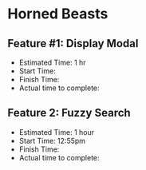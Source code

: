 # Horned Beasts

## Feature #1: Display Modal

- Estimated Time: 1 hr
- Start Time:
- Finish Time:
- Actual time to complete:

## Feature 2: Fuzzy Search

- Estimated Time: 1 hour
- Start Time: 12:55pm
- Finish Time:
- Actual time to complete:
